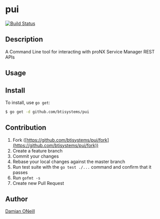 pui
====

[![Build Status](https://travis-ci.org/btisystems/pui.svg?branch=master)](https://travis-ci.org/btisystems/pui)

## Description
A Command Line tool for interacting with proNX Service Manager REST APIs

## Usage

## Install

To install, use `go get`:

```bash
$ go get -d github.com/btisystems/pui
```

## Contribution

1. Fork ([https://github.com/btisystems/pui/fork](https://github.com/btisystems/pui/fork))
1. Create a feature branch
1. Commit your changes
1. Rebase your local changes against the master branch
1. Run test suite with the `go test ./...` command and confirm that it passes
1. Run `gofmt -s`
1. Create new Pull Request

## Author

[Damian ONeill](https://github.com/btisystems)
